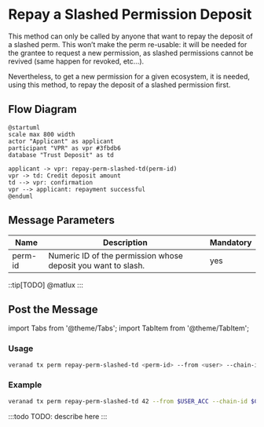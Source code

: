 # Repay a Slashed Permission Deposit

This method can only be called by anyone that want to repay the deposit of a slashed perm. This won’t make the perm re-usable: it will be needed for the grantee to request a new permission, as slashed permissions cannot be revived (same happen for revoked, etc…).

Nevertheless, to get a new permission for a given ecosystem, it is needed, using this method, to repay the deposit of a slashed permission first.

## Flow Diagram

```plantuml
@startuml
scale max 800 width
actor "Applicant" as applicant
participant "VPR" as vpr #3fbdb6
database "Trust Deposit" as td

applicant -> vpr: repay-perm-slashed-td(perm-id)
vpr -> td: Credit deposit amount
td --> vpr: confirmation
vpr --> applicant: repayment successful
@enduml
```

## Message Parameters

|Name               |Description                            |Mandatory|
|-------------------|---------------------------------------|--------|
|perm-id| Numeric ID of the permission whose deposit you want to slash. | yes |

::tip[TODO]
@matlux
:::

## Post the Message

import Tabs from '@theme/Tabs';
import TabItem from '@theme/TabItem';

<Tabs>
  <TabItem value="cli" label="CLI" default>

### Usage

```bash
veranad tx perm repay-perm-slashed-td <perm-id> --from <user> --chain-id <chain-id> --keyring-backend test --fees <amount> --gas auto
```

### Example

```bash
veranad tx perm repay-perm-slashed-td 42 --from $USER_ACC --chain-id $CHAIN_ID --keyring-backend test --fees 600000uvna --node $NODE_RPC
```


  </TabItem>
  
  <TabItem value="frontend" label="Frontend">
    :::todo
    TODO: describe here
    :::
  </TabItem>
</Tabs>
